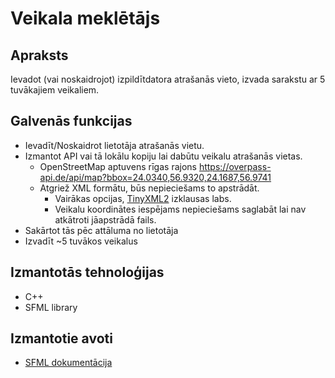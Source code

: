 # Veikala meklētājs

## Apraksts
Ievadot (vai noskaidrojot) izpildītdatora atrašanās vieto, izvada sarakstu ar 5 tuvākajiem veikaliem. 
## Galvenās funkcijas
- Ievadīt/Noskaidrot lietotāja atrašanās vietu.
- Izmantot API vai tā lokālu kopiju lai dabūtu veikalu atrašanās vietas.
  - OpenStreetMap aptuvens rīgas rajons https://overpass-api.de/api/map?bbox=24.0340,56.9320,24.1687,56.9741
  - Atgriež XML formātu, būs nepieciešams to apstrādāt.
    - Vairākas opcijas, [TinyXML2](https://github.com/leethomason/tinyxml2) izklausas labs.
    - Veikalu koordinātes iespējams nepieciešams saglabāt lai nav atkātroti jāapstrādā fails.
- Sakārtot tās pēc attāluma no lietotāja
- Izvadīt ~5 tuvākos veikalus
## Izmantotās tehnoloģijas
- C++
- SFML library
## Izmantotie avoti
- [SFML dokumentācija](https://www.sfml-dev.org/style.php)
